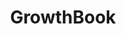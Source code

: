 ---
draft: false
title: GrowthBook
content:
  id: growthbook
  name: GrowthBook
  logo: /images/development/dev-tools/growthbook/logo.png
  website: https://www.growthbook.io/
  iframe_website: /website-iframe/development/dev-tools/growthbook
  dashboardImage: /images/development/dev-tools/growthbook/screenshot-1.png
  short_description: GrowthBook is an open-source platform for feature flags and A/B tests that helps teams deploy code efficiently and analyze experiments
  description: GrowthBook is an open-source platform for feature flags and A/B tests that helps teams deploy code efficiently and analyze experiments. it is a modular solution that promotes feature flagging as an essential step in the development process and can be used as a full-stack platform, a plugin feature flagging tool, or an analysis engine.
  features:
    - title: Feature flags
      description: Feature flags with advanced targeting, gradual rollouts, and experiments
    - title: Test analysis
      description: Powerful A/B test analysis with advanced statistics (CUPED, Sequential testing, Bayesian, SRM checks, and more)
    - title: Data stack
      description: Use your existing data stack - BigQuery, Mixpanel, Redshift, Google Analytics, and more
    - title: Integrations
      description: Webhooks and a REST API for building integrations
  screenshots:
    - /images/development/dev-tools/growthbook/screenshot-1.png
    - /images/development/dev-tools/growthbook/screenshot-2.png
---